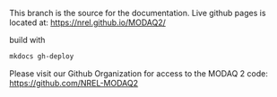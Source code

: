 This branch is the source for the documentation. Live github pages is located at: https://nrel.github.io/MODAQ2/

build with
```bash
mkdocs gh-deploy
```


Please visit our Github Organization for access to the MODAQ 2 code: https://github.com/NREL-MODAQ2